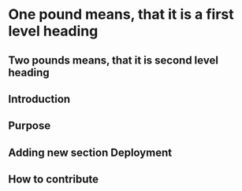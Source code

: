 # One pound means, that it is a first level heading
## Two pounds means, that it is second level heading
## Introduction
## Purpose
## Adding new section Deployment
## How to contribute
